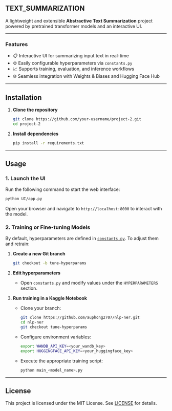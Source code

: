 ## TEXT_SUMMARIZATION

A lightweight and extensible **Abstractive Text Summarization** project powered by pretrained transformer models and an interactive UI.

---

### Features

- 📋 Interactive UI for summarizing input text in real-time  
- ⚙️ Easily configurable hyperparameters via `constants.py`  
- 📈 Supports training, evaluation, and inference workflows  
- 🌐 Seamless integration with Weights & Biases and Hugging Face Hub  

---

## Installation

1. **Clone the repository**

   ```bash
   git clone https://github.com/your-username/project-2.git
   cd project-2
   ```
2. **Install dependencies**

   ```bash
   pip install -r requirements.txt
   ```

---

## Usage

### 1. Launch the UI

Run the following command to start the web interface:

```bash
python UI/app.py
```

Open your browser and navigate to `http://localhost:8000` to interact with the model.

### 2. Training or Fine-tuning Models

By default, hyperparameters are defined in [`constants.py`](./constants.py). To adjust them and retrain:

1. **Create a new Git branch**

   ```bash
   git checkout -b tune-hyperparams
   ```
2. **Edit hyperparameters**

   * Open `constants.py` and modify values under the `HYPERPARAMETERS` section.
3. **Run training in a Kaggle Notebook**

   * Clone your branch:

     ```bash
     git clone https://github.com/auphong2707/nlp-ner.git
     cd nlp-ner
     git checkout tune-hyperparams
     ```
   * Configure environment variables:

     ```bash
     export WANDB_API_KEY=<your_wandb_key>
     export HUGGINGFACE_API_KEY=<your_huggingface_key>
     ```
   * Execute the appropriate training script:

     ```bash
     python main_<model_name>.py
     ```

---

## License

This project is licensed under the MIT License. See [LICENSE](./LICENSE) for details.
